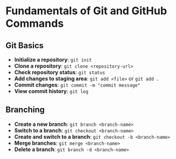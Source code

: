 # Fundamentals of Git and GitHub Commands

## Git Basics
- **Initialize a repository**: `git init`
- **Clone a repository**: `git clone <repository-url>`
- **Check repository status**: `git status`
- **Add changes to staging area**: `git add <file>` or `git add .`
- **Commit changes**: `git commit -m "commit message"`
- **View commit history**: `git log`

## Branching
- **Create a new branch**: `git branch <branch-name>`
- **Switch to a branch**: `git checkout <branch-name>`
- **Create and switch to a branch**: `git checkout -b <branch-name>`
- **Merge branches**: `git merge <branch-name>`
- **Delete a branch**: `git branch -d <branch-name>`
